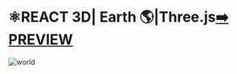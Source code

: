 
 
 
 # ⚛️REACT 3D| Earth :earth_americas:|Three.js[:arrow_right: PREVIEW]()
 
 ![world](https://user-images.githubusercontent.com/26189854/173259825-a9452b46-47c1-4131-baab-e6149aca47b4.gif)

